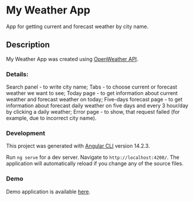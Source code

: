 #  My Weather App

App for getting current and forecast weather by city name.

## Description

My Weather App was created using <a href='https://openweathermap.org/api'>OpenWeather API</a>.

### Details:
Search panel - to write city name;
Tabs - to choose current or forecast weather we want to see;
Today page - to get information about current weather and forecast weather on today;
Five-days forecast page - to get information about forecast daily weather on five days and every 3 hour/day by clicking a daily weather;
Error page - to show, that request failed (for example, due to incorrect city name).

### Development

This project was generated with [Angular CLI](https://github.com/angular/angular-cli) version 14.2.3.

Run `ng serve` for a dev server. Navigate to `http://localhost:4200/`. The application will automatically reload if you change any of the source files.

### Demo 

Demo application is available <a href="https://sashapt.github.io/my-weather-app/">here</a>.





